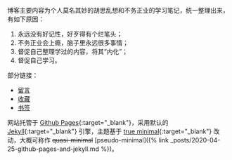 博客主要内容为个人莫名其妙的胡思乱想和不务正业的学习笔记，统一整理出来，有如下原因：
   1. 永远没有好记性，好歹得有个烂笔头；
   2. 不务正业会上瘾，脑子里永远很多事情；
   3. 督促自己整理学过的内容，将其“内化”；
   4. 督促自己学习。

部分链接：
*  [留言](/comments.html)
*  [收藏](/collections.html)
*  [书签](/bookmarks.html)

网站托管于 [Github Pages][github]{:target="_blank"}，采用默认的 [Jekyll][jekyll]{:target="_blank"} 引擎，主题基于 [true minimal][trueminimal]{:target="_blank"} 改动，大概可称作 ~~quasi-minimal~~ [pseudo-minimal]({% link _posts/2020-04-25-github-pages-and-jekyll.md %})。

[github]: https://pages.github.com/
[jekyll]: https://jekyllrb.com/
[trueminimal]: https://github.com/cyevgeniy/jekyll-true-minimal/